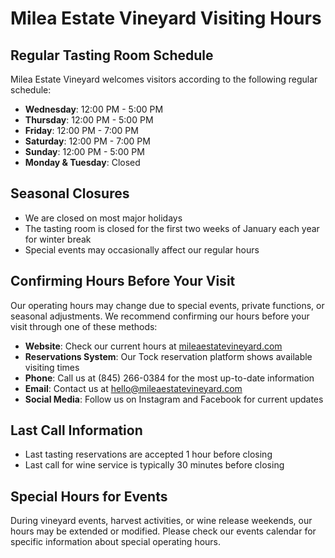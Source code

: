 # Milea Estate Vineyard Visiting Hours

## Regular Tasting Room Schedule

Milea Estate Vineyard welcomes visitors according to the following regular schedule:

- **Wednesday**: 12:00 PM - 5:00 PM
- **Thursday**: 12:00 PM - 5:00 PM
- **Friday**: 12:00 PM - 7:00 PM
- **Saturday**: 12:00 PM - 7:00 PM
- **Sunday**: 12:00 PM - 5:00 PM
- **Monday & Tuesday**: Closed

## Seasonal Closures

- We are closed on most major holidays
- The tasting room is closed for the first two weeks of January each year for winter break
- Special events may occasionally affect our regular hours

## Confirming Hours Before Your Visit

Our operating hours may change due to special events, private functions, or seasonal adjustments. We recommend confirming our hours before your visit through one of these methods:

- **Website**: Check our current hours at [mileaestatevineyard.com](https://mileaestatevineyard.com)
- **Reservations System**: Our Tock reservation platform shows available visiting times
- **Phone**: Call us at (845) 266-0384 for the most up-to-date information
- **Email**: Contact us at hello@mileaestatevineyard.com
- **Social Media**: Follow us on Instagram and Facebook for current updates

## Last Call Information

- Last tasting reservations are accepted 1 hour before closing
- Last call for wine service is typically 30 minutes before closing

## Special Hours for Events

During vineyard events, harvest activities, or wine release weekends, our hours may be extended or modified. Please check our events calendar for specific information about special operating hours.